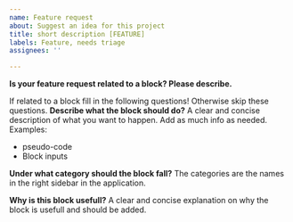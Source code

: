 ```yaml
---
name: Feature request
about: Suggest an idea for this project
title: short description [FEATURE]
labels: Feature, needs triage
assignees: ''

---
```


**Is your feature request related to a block? Please describe.**


If related to a block fill in the following questions! Otherwise skip these questions.
**Describe what the block should do?**
A clear and concise description of what you want to happen. 
Add as much info as needed. Examples: 
- pseudo-code 
- Block inputs

**Under what category should the block fall?**
The categories are the names in the right sidebar in the application.

**Why is this block usefull?**
A clear and concise explanation on why the block is usefull and should be added.
